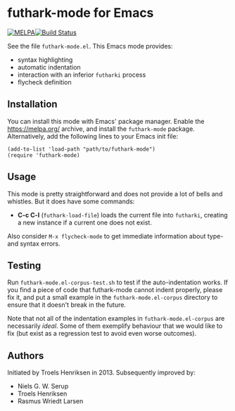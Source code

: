 # futhark-mode for Emacs

[![MELPA](https://melpa.org/packages/futhark-mode-badge.svg)](https://melpa.org/#/futhark-mode)[![Build Status](https://travis-ci.org/diku-dk/futhark-mode.svg?branch=master)](https://travis-ci.org/diku-dk/futhark-mode)

See the file `futhark-mode.el`.  This Emacs mode provides:

  * syntax highlighting
  * automatic indentation
  * interaction with an inferior `futharki` process
  * flycheck definition

## Installation

You can install this mode with Emacs' package manager.  Enable the
https://melpa.org/ archive, and install the `futhark-mode` package.
Alternatively, add the following lines to your Emacs init file:

    (add-to-list 'load-path "path/to/futhark-mode")
    (require 'futhark-mode)

## Usage

This mode is pretty straightforward and does not provide a lot of
bells and whistles.  But it does have some commands:

  * **C-c C-l** (`futhark-load-file`) loads the current file into
    `futharki`, creating a new instance if a current one does not
    exist.

Also consider `M-x flycheck-mode` to get immediate information about
type- and syntax errors.

## Testing

Run `futhark-mode.el-corpus-test.sh` to test if the auto-indentation
works.  If you find a piece of code that futhark-mode cannot indent
properly, please fix it, and put a small example in the
`futhark-mode.el-corpus` directory to ensure that it doesn't break in
the future.

Note that not all of the indentation examples in
`futhark-mode.el-corpus` are necessarily *ideal*.  Some of them
exemplify behaviour that we would like to fix (but exist as a
regression test to avoid even worse outcomes).

## Authors

Initiated by Troels Henriksen in 2013.  Subsequently improved by:

  + Niels G. W. Serup
  + Troels Henriksen
  + Rasmus Wriedt Larsen
